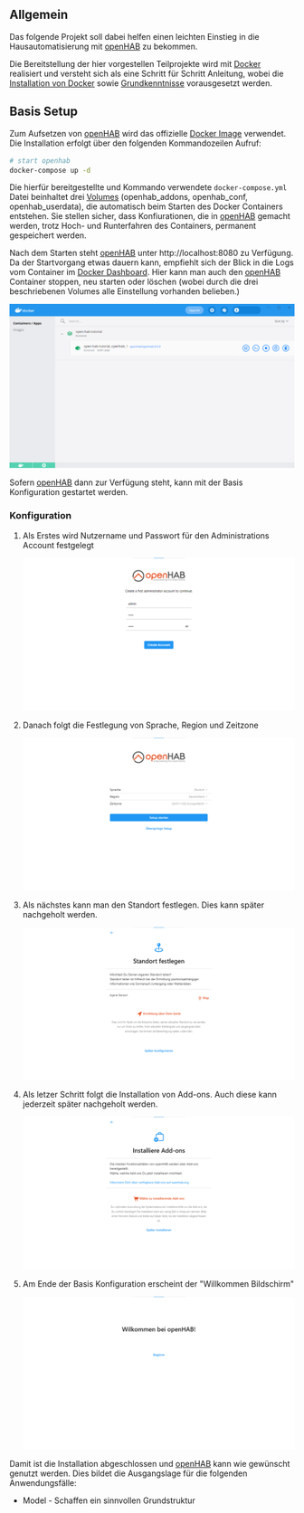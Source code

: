 ## Allgemein

Das folgende Projekt soll dabei helfen einen leichten Einstieg in die Hausautomatisierung mit [openHAB](https://www.openhab.org/) zu bekommen.

Die Bereitstellung der hier vorgestellen Teilprojekte wird mit [Docker](https://www.docker.com/) realisiert und versteht sich als eine Schritt für Schritt Anleitung, wobei die [Installation von Docker](https://docs.docker.com/get-docker/) sowie [Grundkenntnisse](https://docs.docker.com/get-started/) vorausgesetzt werden.

## Basis Setup

Zum Aufsetzen von [openHAB](https://www.openhab.org/) wird das offizielle [Docker Image](https://hub.docker.com/r/openhab/openhab/) verwendet. Die Installation erfolgt über den folgenden Kommandozeilen Aufruf:

```bash
# start openhab
docker-compose up -d
```

Die hierfür bereitgestellte und Kommando verwendete `docker-compose.yml` Datei beinhaltet drei [Volumes](https://docs.docker.com/storage/volumes/) (openhab_addons, openhab_conf, openhab_userdata), die automatisch beim Starten des Docker Containers entstehen. Sie stellen sicher, dass Konfiurationen, die in [openHAB](https://www.openhab.org/) gemacht werden, trotz Hoch- und Runterfahren des Containers, permanent gespeichert werden.

Nach dem Starten steht [openHAB](https://www.openhab.org/) unter http://localhost:8080 zu Verfügung. Da der Startvorgang etwas dauern kann, empfiehlt sich der Blick in die Logs vom Container im [Docker Dashboard](https://docs.docker.com/desktop/dashboard/). Hier kann man auch den [openHAB](https://www.openhab.org/) Container stoppen, neu starten oder löschen (wobei durch die drei beschriebenen Volumes alle Einstellung vorhanden belieben.)

![Docker Dashboard](/images/docker-dashboard.png)

Sofern [openHAB](https://www.openhab.org/) dann zur Verfügung steht, kann mit der Basis Konfiguration gestartet werden.

### Konfiguration

1. Als Erstes wird Nutzername und Passwort für den Administrations Account festgelegt

   ![Administrations Account festlegen](/images/open-hab-admin-account.png)

2. Danach folgt die Festlegung von Sprache, Region und Zeitzone

   ![Sprache, Region und Zeitzone festlegen](/images/open-hab-region-settings.png)

3. Als nächstes kann man den Standort festlegen. Dies kann später nachgeholt werden.

   ![Standort festlegen](/images/open-hab-location-settings.png)

4. Als letzer Schritt folgt die Installation von Add-ons. Auch diese kann jederzeit später nachgeholt werden. 

   ![Installation Add-ons](/images/open-hab-add-ons.png)

5. Am Ende der Basis Konfiguration erscheint der "Willkommen Bildschirm"

    ![Willkommen](/images/open-hab-welcome.png)

Damit ist die Installation abgeschlossen und [openHAB](https://www.openhab.org/) kann wie gewünscht genutzt werden. Dies bildet die Ausgangslage für die folgenden Anwendungsfälle:

* Model - Schaffen ein sinnvollen Grundstruktur




